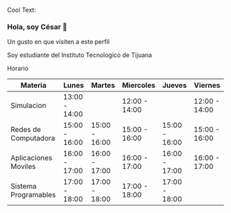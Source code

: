 
<a href="http://cooltext.com" target="_top"><img src="https://i.blogs.es/28187b/hearthstonepelesdetaberna/450_1000.jpg" width="80" height="15" alt="Cool Text: Logo and Graphics Generator" border="0" /></a>

### Hola, soy César 👋


Un gusto en que visiten a este perfil

Soy estudiante del Instituto Tecnologico de Tijuana







Horario



|         Materia       |      Lunes    |     Martes    |    Miercoles  |    Jueves     |    Viernes    |
|-----------------------|---------------|---------------|---------------|---------------|---------------|
|  Simulacion           | 13:00 - 14:00 |               | 12:00 - 14:00 |               | 12:00 - 14:00 |
|  Redes de Computadora | 15:00 - 16:00 | 15:00 - 16:00 | 15:00 - 16:00 | 15:00 - 16:00 | 15:00 - 16:00 |
|  Aplicaciones Moviles | 16:00 - 17:00 | 16:00 - 17:00 | 16:00 - 17:00 | 16:00 - 17:00 | 16:00 - 17:00 |
|  Sistema Programables | 17:00 - 18:00 | 17:00 - 18:00 | 17:00 - 18:00 | 17:00 - 18:00 |  |


